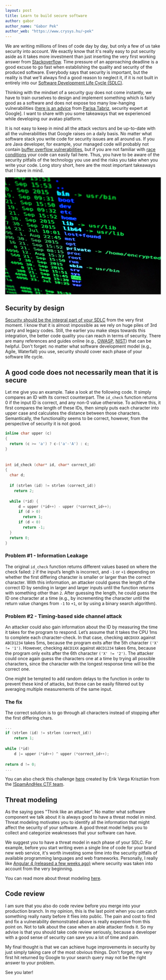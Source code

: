 ```yaml
---
layout: post
title: Learn to build secure software
author: gabor
author_name: "Gabor Pek"
author_web: "https://www.crysys.hu/~pek"
---
```


We are writing millions of lines of code day by day, but only a few of us take security into account. 
We exactly know that it's really easy to put security aside as it takes more investment than 
just inserting the very first working answer from [Stackoverflow](https://meta.stackoverflow.com/questions/252506/question-quality-is-dropping-on-stack-overflow). Time pressure of an approaching deadline is a good excuse to go fast when establishing the quality and security of the produced software. Everybody says that security is important, but
the reality is that we'll always find a good reason to neglect it, if it is not built in entirely
into our [Software Development Life Cycle (SDLC)](https://www.tutorialspoint.com/sdlc/sdlc_overview.htm). 
 
Thinking with the mindset of a security guy does not come instantly, we have to train ourselves to design and implement
 something which is fairly good as a software and does not expose too many low-hanging vulnerabilities
  ([here is an advice](https://medium.freecodecamp.com/so-you-want-to-work-in-security-bc6c10157d23) from [Parisa Tabriz](https://www.linkedin.com/in/parisa-tabriz-a676472/), 
  security expert at Google]. I want to share with you some takeaways that we experienced while developing our avatao platform. 

<!--excerpt-->

It is not easy to keep in mind all the attack vectors and be up-to-date with all the vulnerabilities that 
Google raises on a daily basis. No matter what software stack you write code for security issues are all around us. 
If you are Java developer, for example, your managed code will probably not contain [buffer overflow vulnerabilities](http://searchsecurity.techtarget.com/definition/buffer-overflow), 
but if you are not familiar with [race conditions](https://www.javacodegeeks.com/2014/08/java-concurrency-tutorial-atomicity-and-race-conditions.html) your code can easily fail here. 
Thus, you have to be aware of the security pitfalls of the technology you use and the risks you take when you write your code. 
Long story short, here are the most important takeaways that I have in mind. 

![Learn to build secure software](../images/hacking-1685092_1280.jpg)

## Security by design

[Security should be the integral part of your SDLC](https://www.ft.com/content/4569a00e-c272-11e4-ad89-00144feab7de) from the very first moment. I 
know that it is almost impossible as we rely on huge piles of 3rd party and legacy codes. Still, the earlier you
 make steps towards this integration, the better code quality you can reach in terms of security. There are many references 
 and guides online (e.g., [OWASP](https://www.owasp.org/index.php/Secure_SDLC_Cheat_Sheet), 
 [NIST](http://csrc.nist.gov/publications/PubsSPs.html)) that can be helpful. Don't forget: no matter what software development model (e.g., Agile, Waterfall) you use, security should cover each phase of your software life cycle.  



## A good code does not necessarily mean that it is secure

Let me give you an example. Take a look at the following code. It simply compares an ID with its correct counterpart.
The `id_check` function returns 0 if the input ID is correct, and any non-0 value otherwise. To achieve this, it 
first compares the length of these IDs, then simply puts each character into upper case and calculates 
the distance between those characters. Semantically, the functionality seems to be correct, however, from the perspective
of security it is not good.
  
 
``` c
inline char upper (c)
{
  return (c >= 'a') ? c-('a'-'A') : c;
}
  
  
int id_check (char* id, char* correct_id)
{
  char d;
 
  if (strlen (id) != strlen (correct_id))
    return 2;
 
  while (*id) {
      d = upper (*id++) - upper (*correct_id++);
      if (d > 0)
        return 1;
      if (d < 0)
        return -1;
  }
  return 0;
}
```
### Problem #1 - Information Leakage

The original `id_check` function returns different values based on where the check failed: `2` if the input’s length is 
incorrect, and `-1` or `+1` depending on whether the first differing character is smaller or larger than the correct character. 
With this information, an attacker could guess the length of the correct ID by sending in larger and larger
 inputs until the function returns with something other than `2`. After guessing the length, he could guess the ID 
 one character at a time (e.g., by incrementing the character until the return value changes from `-1` to `+1`, or by 
 using a binary search algorithm).
 
### Problem #2 - Timing-based side channel attack
 
An attacker could also gain information about the ID by measuring the time it takes for the program to respond. 
Let’s assume that it takes the CPU 1ms to complete each character-check. In that case, checking `ABCDXXX` against `ABCD1234`
takes 5ms, because the program exits after the 5th character `('X' != '1')`. However, checking `ABCD1XX` against `ABCD1234` takes 6ms, 
because the program only exits after the 6th character `('X' != '2')`. The attacker could once again guess the characters
one at a time by trying all possible characters, since the character with the longest response time will be the correct one.
 
One might be tempted to add random delays to the function in order to prevent these kind of attacks, but those can be 
easily filtered out by averaging multiple measurements of the same input.
 
### The fix 
The correct solution is to go through all characters instead of stopping after the first differing chars.
 
``` c
...
if (strlen (id) != strlen (correct_id))
    return 1;
  
while (*id)
    d |= upper (*id++) ^ upper (*correct_id++);
  
return d != 0;
...
```

You can also check this challenge [here](https://platform.avatao.com/paths/2bf3c9cb-f759-4915-9a2f-f30164c45fce/challenges/fa6e8880-2f17-11e6-bdf4-0800200c9a66) created by Erik Varga Krisztián from the [!SpamAndHex CTF team](http://core.crysys.hu/).

## Threat modeling
As the saying goes "Think like an attacker". No matter what software component we talk about it is always good to have a 
threat model in mind. Threat modeling motivates you to identify all the information that might affect the security of 
your software. A good threat model helps you to collect and categorize weaknesses that your software can have. 

We suggest you to have a threat model in each phase of your SDLC. For example, 
before you start writing even a single line of code for your brand new web service, it's worth investing some time
into the security pitfalls of available programming languages and web frameworks. Personally, I really like [Angular 4 (released
a few weeks ago)](https://angular.io/) where security was taken into account from the very beginning.
 
You can read more about threat modeling [here](https://www.owasp.org/index.php/Category:Threat_Modeling).

## Code review
I am sure that you also do code review before you merge into your production branch. In my opinion, this is the last point 
when you can catch something really nasty before it flies into public. The pain and cost to find and fix
a vulnerability demonstrated above is really expensive from this point on. Not to talk about the case when an able attacker
finds it. So my advise is that you should take code review seriously, because a developer with a good sense of security can 
save you a lot of time and pain.

 
My final thought is that we can achieve huge improvements in security by just simply taking care of the most 
obvious things. Don't forget, the very first hit returned by Google to your search query may not be the right answer 
to your problem.
 
See you later!